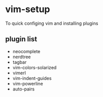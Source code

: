 # vim-setup
To quick configing vim and installing plugins

## plugin list
- neocomplete
- nerdtree
- tagbar
- vim-colors-solarized
- vimerl
- vim-indent-guides
- vim-powerline
- auto-pairs

